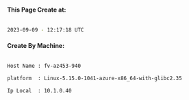 
   
#### This Page Create at:

```bash

2023-09-09 - 12:17:18 UTC

```

#### Create By Machine:

```bash

Host Name : fv-az453-940

platform  : Linux-5.15.0-1041-azure-x86_64-with-glibc2.35

Ip Local  : 10.1.0.40

```

